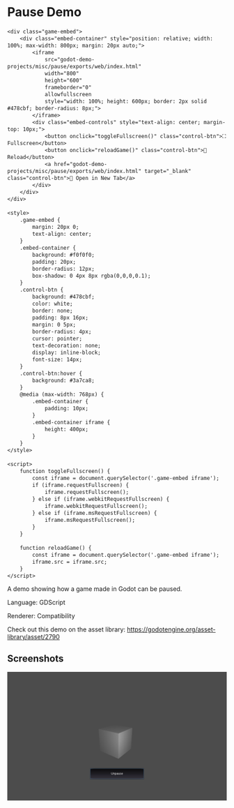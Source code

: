 # Pause Demo


    <div class="game-embed">
        <div class="embed-container" style="position: relative; width: 100%; max-width: 800px; margin: 20px auto;">
            <iframe 
                src="godot-demo-projects/misc/pause/exports/web/index.html" 
                width="800" 
                height="600"
                frameborder="0"
                allowfullscreen
                style="width: 100%; height: 600px; border: 2px solid #478cbf; border-radius: 8px;">
            </iframe>
            <div class="embed-controls" style="text-align: center; margin-top: 10px;">
                <button onclick="toggleFullscreen()" class="control-btn">⛶ Fullscreen</button>
                <button onclick="reloadGame()" class="control-btn">🔄 Reload</button>
                <a href="godot-demo-projects/misc/pause/exports/web/index.html" target="_blank" class="control-btn">🔗 Open in New Tab</a>
            </div>
        </div>
    </div>
    
    <style>
        .game-embed {
            margin: 20px 0;
            text-align: center;
        }
        .embed-container {
            background: #f0f0f0;
            padding: 20px;
            border-radius: 12px;
            box-shadow: 0 4px 8px rgba(0,0,0,0.1);
        }
        .control-btn {
            background: #478cbf;
            color: white;
            border: none;
            padding: 8px 16px;
            margin: 0 5px;
            border-radius: 4px;
            cursor: pointer;
            text-decoration: none;
            display: inline-block;
            font-size: 14px;
        }
        .control-btn:hover {
            background: #3a7ca8;
        }
        @media (max-width: 768px) {
            .embed-container {
                padding: 10px;
            }
            .embed-container iframe {
                height: 400px;
            }
        }
    </style>
    
    <script>
        function toggleFullscreen() {
            const iframe = document.querySelector('.game-embed iframe');
            if (iframe.requestFullscreen) {
                iframe.requestFullscreen();
            } else if (iframe.webkitRequestFullscreen) {
                iframe.webkitRequestFullscreen();
            } else if (iframe.msRequestFullscreen) {
                iframe.msRequestFullscreen();
            }
        }
        
        function reloadGame() {
            const iframe = document.querySelector('.game-embed iframe');
            iframe.src = iframe.src;
        }
    </script>
    


A demo showing how a game made in Godot can be paused.

Language: GDScript

Renderer: Compatibility

Check out this demo on the asset library: https://godotengine.org/asset-library/asset/2790

## Screenshots

![Screenshot](screenshots/pause.png)

